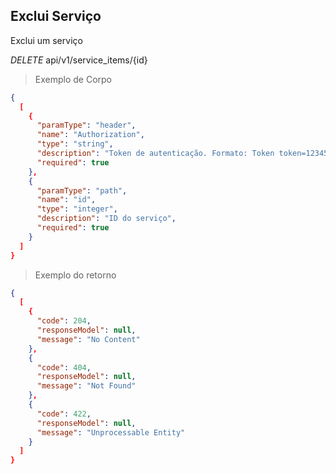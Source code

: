 ## Exclui Serviço

Exclui um serviço

<div class="api-endpoint">
  <div class="endpoint-data">
    <i class="label label-get">DELETE</i>
      api/v1/service_items/{id}
  </div>
</div>


> Exemplo de Corpo

```json
{
  [
    {
      "paramType": "header",
      "name": "Authorization",
      "type": "string",
      "description": "Token de autenticação. Formato: Token token=123456",
      "required": true
    },
    {
      "paramType": "path",
      "name": "id",
      "type": "integer",
      "description": "ID do serviço",
      "required": true
    }
  ]
}
```

> Exemplo do retorno

```json
{
  [
    {
      "code": 204,
      "responseModel": null,
      "message": "No Content"
    },
    {
      "code": 404,
      "responseModel": null,
      "message": "Not Found"
    },
    {
      "code": 422,
      "responseModel": null,
      "message": "Unprocessable Entity"
    }
  ]
}
```